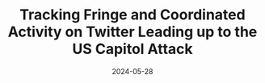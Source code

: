 ---
title: "Tracking Fringe and Coordinated Activity on Twitter Leading up to the US Capitol Attack"
collection: publications
category: manuscripts
permalink: /publication/2024-05-28-capitol-attack-twitter
excerpt: "This study investigates the spread of conspiracy theories and coordinated fringe activity on Twitter in the months before the January 6th Capitol attack. It highlights adversarial techniques like targeted amplification and manufactured consensus, linking online narratives to offline violence."
date: 2024-05-28
venue: 'Proceedings of the International AAAI Conference on Web and Social Media, 18, pp. 1557–1570'
paperurl: 'https://ojs.aaai.org/index.php/ICWSM/article/view/31409'
citation: 'Padinjaredath Suresh Vishnuprasad, Gianluca Nogara, Felipe Cardoso, Stefano Cresci, Silvia Giordano, Luca Luceri. (2024). &quot;Tracking Fringe and Coordinated Activity on Twitter Leading up to the US Capitol Attack.&quot; <i>Proceedings of the International AAAI Conference on Web and Social Media</i>, 18, pp. 1557–1570.'
---